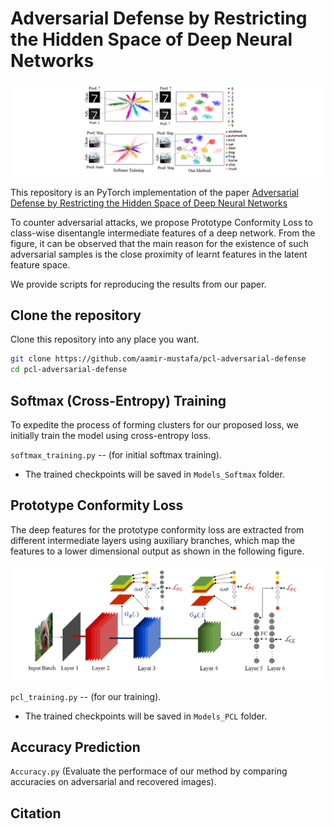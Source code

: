 # Adversarial Defense by Restricting the Hidden Space of Deep Neural Networks

![](Mapping_function.png)

This repository is an PyTorch implementation of the paper [Adversarial Defense by Restricting the Hidden Space of Deep Neural Networks](https://arxiv.org/abs/1904.00887)

To counter adversarial attacks, we propose Prototype Conformity Loss to class-wise disentangle intermediate features of a deep network. From the figure, it can be observed that the main reason for the existence of such adversarial samples is the close proximity of learnt features in the latent feature space.

We provide scripts for reproducing the results from our paper.


## Clone the repository
Clone this repository into any place you want.
```bash
git clone https://github.com/aamir-mustafa/pcl-adversarial-defense
cd pcl-adversarial-defense
```
## Softmax (Cross-Entropy) Training
To expedite the process of forming clusters for our proposed loss, we initially train the model using cross-entropy loss.
 
``softmax_training.py`` -- (for initial softmax training).

* The trained checkpoints will be saved in ``Models_Softmax`` folder.


## Prototype Conformity Loss
The deep features for the prototype conformity loss are extracted from different intermediate layers using auxiliary branches, which map the features to a lower dimensional output as shown in the following figure.

![](Block_Diag.png)

``pcl_training.py`` -- (for our training).

* The trained checkpoints will be saved in ``Models_PCL`` folder.


## Accuracy Prediction

``Accuracy.py`` (Evaluate the performace of our method by comparing accuracies on adversarial and recovered images).

## Citation
```
```
